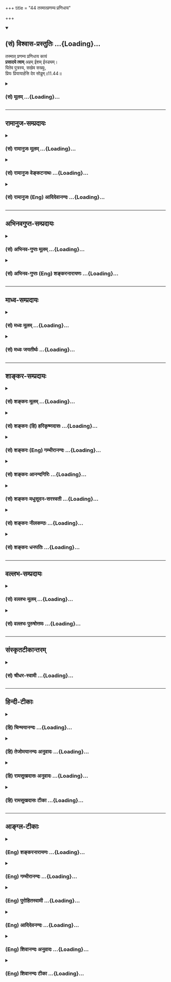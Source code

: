 +++
title = "44 तस्मात्प्रणम्य प्रणिधाय"

+++
<div class="js_include" newlevelforh1="2" title="(सं) विश्वास-प्रस्तुतिः" unfilled url="/purANam_vaiShNavam/mahAbhAratam/06-bhIShma-parva/03-bhagavad-gItA-parva/saMskRtam/vishvAsa-prastutiH/11_vishva-rUpa-darshana/44_tasmAtpraNamya_pr.md">
<details open><summary><h2>(सं) विश्वास-प्रस्तुतिः ...{Loading}...</h2></summary>

तस्मात् प्रणम्य प्रणिधाय कायं  
**प्रसादये त्वाम्** अहम् ईशम् ईस्ड्यम्।  
पितेव पुत्रस्य, सखेव सख्युः,  
प्रियः प्रियायार्हसि देव सोढुम्॥11.44॥
</details>
</div>
<div class="js_include collapsed" newlevelforh1="3" title="(सं) मूलम्" unfilled url="/purANam_vaiShNavam/mahAbhAratam/06-bhIShma-parva/03-bhagavad-gItA-parva/saMskRtam/mUlam/11_vishva-rUpa-darshana/44_tasmAtpraNamya_pr.md">
<details><summary><h3>(सं) मूलम् ...{Loading}...</h3></summary>

तस्मात्प्रणम्य प्रणिधाय कायं  
प्रसादये त्वामहमीशमीड्यम्।  
पितेव पुत्रस्य सखेव सख्युः  
प्रियः प्रियायार्हसि देव सोढुम्।।11.44।।
</details>
</div>


_________________
## रामानुज-सम्प्रदायः
<div class="js_include collapsed" newlevelforh1="3" title="(सं) रामानुजः मूलम्" unfilled url="/purANam_vaiShNavam/mahAbhAratam/06-bhIShma-parva/03-bhagavad-gItA-parva/saMskRtam/rAmAnujaH/mUlam/11_vishva-rUpa-darshana/44_tasmAtpraNamya_pr.md">
<details><summary><h3>(सं) रामानुजः मूलम् ...{Loading}...</h3></summary>

।।11.44।।**तस्मात् त्वाम् ईशम् ईड्यम् प्रणम्य प्रणिधाय** च **कायं
प्रसादये।** यथा कृतापराधस्य अपि **पुत्रस्य** यथा च **सख्युः**
प्रणामपूर्वकम् प्रार्थितः **पिता सखा** वा प्रसीदति; तथा त्वं परमकारुणिकः
प्रियः प्रियाय मे सर्वं सोढुम् अर्हसि।

</details>
</div>
<div class="js_include collapsed" newlevelforh1="3" title="(सं) रामानुजः वेङ्कटनाथः" unfilled url="/purANam_vaiShNavam/mahAbhAratam/06-bhIShma-parva/03-bhagavad-gItA-parva/saMskRtam/rAmAnujaH/venkaTanAthaH/11_vishva-rUpa-darshana/44_tasmAtpraNamya_pr.md">
<details><summary><h3>(सं) रामानुजः वेङ्कटनाथः ...{Loading}...</h3></summary>

  
  
।।11.44।। तस्मात् इति
पूर्वश्लोकोक्तनिरुपाधिकपितृत्वपूज्यतमत्वगुरुत्वादिकं हेतुत्वेन
परामृशतीत्यभिप्रायेणाहयस्मात्त्वं सर्वस्य पितेत्यादिना। प्रणम्य इति
प्रपदनमुच्यते पूर्वोक्तपितृत्वादिपरामर्शिनातस्मात् इत्यनेनअहम् इत्यनेन
चानुकूल्यसङ्कल्पाद्यङ्गानि सूचितानि। प्रणिधाय कायम् इत्यनेन यद्धि मनसा
ध्यायति \[यजुः6।9।7\] इत्युक्तरीत्या करणपूर्तिः सूचिता। प्रणम्य प्रसादये
प्रसादार्थं प्रणमामीत्यर्थः। प्रसादये; सोढुम् इत्याभ्यामर्थसिद्धं वदन्
दृष्टान्तदार्ष्टान्तिकयोः साधर्म्यमुपपादयतियथा कृतापराधस्यापीत्यादिना।  
  

</details>
</div>
<div class="js_include collapsed" newlevelforh1="3" title="(सं) रामानुजः (Eng) आदिदेवानन्दः" unfilled url="/purANam_vaiShNavam/mahAbhAratam/06-bhIShma-parva/03-bhagavad-gItA-parva/saMskRtam/rAmAnujaH/english/AdidevAnandaH/11_vishva-rUpa-darshana/44_tasmAtpraNamya_pr.md">
<details><summary><h3>(सं) रामानुजः (Eng) आदिदेवानन्दः ...{Loading}...</h3></summary>

11.44 Therefore, bowing down and prostrating, I implore You, O adorable
Lord, for Your mercy. Just as, when entreated with salutation, a father
will show mercy to his son, or a friend to a friend, even if he has been
at fault, even so it is meet that You, most compassionate and dear to
me, should bear with me, who is dear to You in all respects.

</details>
</div>


_________________
## अभिनवगुप्त-सम्प्रदायः
<div class="js_include collapsed" newlevelforh1="3" title="(सं) अभिनव-गुप्तः मूलम्" unfilled url="/purANam_vaiShNavam/mahAbhAratam/06-bhIShma-parva/03-bhagavad-gItA-parva/saMskRtam/abhinava-guptaH/mUlam/11_vishva-rUpa-darshana/44_tasmAtpraNamya_pr.md">
<details><summary><h3>(सं) अभिनव-गुप्तः मूलम् ...{Loading}...</h3></summary>

।।11.44।। No commentary.  
  

</details>
</div>
<div class="js_include collapsed" newlevelforh1="3" title="(सं) अभिनव-गुप्तः (Eng) शङ्करनारायणः" unfilled url="/purANam_vaiShNavam/mahAbhAratam/06-bhIShma-parva/03-bhagavad-gItA-parva/saMskRtam/abhinava-guptaH/english/shankaranArAyaNaH/11_vishva-rUpa-darshana/44_tasmAtpraNamya_pr.md">
<details><summary><h3>(सं) अभिनव-गुप्तः (Eng) शङ्करनारायणः ...{Loading}...</h3></summary>

11.44 Sri Abhinavagupta did not comment upon this sloka.

</details>
</div>


_________________
## माध्व-सम्प्रदायः
<div class="js_include collapsed" newlevelforh1="3" title="(सं) मध्वः मूलम्" unfilled url="/purANam_vaiShNavam/mahAbhAratam/06-bhIShma-parva/03-bhagavad-gItA-parva/saMskRtam/madhvaH/mUlam/11_vishva-rUpa-darshana/44_tasmAtpraNamya_pr.md">
<details><summary><h3>(सं) मध्वः मूलम् ...{Loading}...</h3></summary>

।।11.44।। Sri Madhvacharya did not comment on this sloka.,

</details>
</div>
<div class="js_include collapsed" newlevelforh1="3" title="(सं) मध्वः जयतीर्थः" unfilled url="/purANam_vaiShNavam/mahAbhAratam/06-bhIShma-parva/03-bhagavad-gItA-parva/saMskRtam/madhvaH/jayatIrthaH/11_vishva-rUpa-darshana/44_tasmAtpraNamya_pr.md">
<details><summary><h3>(सं) मध्वः जयतीर्थः ...{Loading}...</h3></summary>

।।11.44।। Sri Jayatirtha did not comment on this sloka.  
  

</details>
</div>


_________________
## शाङ्कर-सम्प्रदायः
<div class="js_include collapsed" newlevelforh1="3" title="(सं) शङ्करः मूलम्" unfilled url="/purANam_vaiShNavam/mahAbhAratam/06-bhIShma-parva/03-bhagavad-gItA-parva/saMskRtam/shankaraH/mUlam/11_vishva-rUpa-darshana/44_tasmAtpraNamya_pr.md">
<details><summary><h3>(सं) शङ्करः मूलम् ...{Loading}...</h3></summary>

।।11.44।। --,**तस्मात् प्रणम्य** नमस्कृत्य; **प्रणिधाय** प्रकर्षेण नीचैः
धृत्वा **कायं** शरीरम्; **प्रसादये** प्रसादं कारये **त्वाम् अहम् ईशम्**
ईशितारम्; **ईड्यं** स्तुत्यम्। त्वं पुनः **पुत्रस्य** अपराधं **पिता**
यथा क्षमते; सर्वं **सखा इव सख्युः** अपराधम्; यथा वा **प्रियः प्रियायाः**
अपराधं क्षमते; एवम् **अर्हसि** हे **देव सोढुं** प्रसहितुम् क्षन्तुम्
इत्यर्थः।।

</details>
</div>
<div class="js_include collapsed" newlevelforh1="3" title="(सं) शङ्करः (हि) हरिकृष्णदासः" unfilled url="/purANam_vaiShNavam/mahAbhAratam/06-bhIShma-parva/03-bhagavad-gItA-parva/saMskRtam/shankaraH/hindI/harikRShNadAsaH/11_vishva-rUpa-darshana/44_tasmAtpraNamya_pr.md">
<details><summary><h3>(सं) शङ्करः (हि) हरिकृष्णदासः ...{Loading}...</h3></summary>

।।11.44।। जब कि यह बात है --, इसीलिये मैं अपने शरीरको भली प्रकार नीचा
करके अर्थात् आपके चरणोंमें रखकर प्रणाम करके स्तुति करनेयोग्य शासनकर्ता
आप ईश्वरको प्रसन्न करता हूँ। अर्थात् आपसे अनुग्रह कराता हूँ। जैसे
पुत्रका समस्त अपराध पिता क्षमा करता है तथा जैसे मित्रका अपराध मित्र अथवा
प्रियाका अपराध प्रिय ( पति ) क्षमा करता है -- सहन करता है; वैसे ही हे
देव आपको भी ( मेरे समस्त अपराधोंको सर्वथा ) सहन करना अर्थात् क्षमा करना
उचित है।

</details>
</div>
<div class="js_include collapsed" newlevelforh1="3" title="(सं) शङ्करः (Eng) गम्भीरानन्दः" unfilled url="/purANam_vaiShNavam/mahAbhAratam/06-bhIShma-parva/03-bhagavad-gItA-parva/saMskRtam/shankaraH/english/gambhIrAnandaH/11_vishva-rUpa-darshana/44_tasmAtpraNamya_pr.md">
<details><summary><h3>(सं) शङ्करः (Eng) गम्भीरानन्दः ...{Loading}...</h3></summary>

11.44 Tasmat, therefore; pranamya, by bowing down; and pranidhaya kayam,
prostrating, laying, the body completely down; prasadaye, I seek to
propitiate; tvam, You; who are isam, God, the Lord; and are idyam,
adorable. Deva, O God; You are Your part, arhasi, should; sodhum, bear
with, i.e. forgive (my faults); iva, as would; a pita, father; forgive
all the faults putrasya, of a son; and as a sakha, friend; the fautls
sakhyuh, of a friend; or as a priyah, lover; forgives the faults
priyayah, of a beloved.

</details>
</div>
<div class="js_include collapsed" newlevelforh1="3" title="(सं) शङ्करः आनन्दगिरिः" unfilled url="/purANam_vaiShNavam/mahAbhAratam/06-bhIShma-parva/03-bhagavad-gItA-parva/saMskRtam/shankaraH/AnandagiriH/11_vishva-rUpa-darshana/44_tasmAtpraNamya_pr.md">
<details><summary><h3>(सं) शङ्करः आनन्दगिरिः ...{Loading}...</h3></summary>

।।11.44।। निरतिशयप्रभावं हेतूकृत्याप्रतिमेत्यादिना प्रसादये प्रणामपूर्वकं
त्वामित्याह -- **यत इति।** प्रसादनानन्तरं भगवता कर्तव्यं प्रार्थयते --
**त्वं पुनरिति।** प्रिय इव प्रियाया इतीवकारोऽनुषज्यते। प्रियायार्हसीति
छान्दसः सन्धिः। क्षन्तुं मदपराधजातमिति शेषः।

</details>
</div>
<div class="js_include collapsed" newlevelforh1="3" title="(सं) शङ्करः मधुसूदन-सरस्वती" unfilled url="/purANam_vaiShNavam/mahAbhAratam/06-bhIShma-parva/03-bhagavad-gItA-parva/saMskRtam/shankaraH/madhusUdana-sarasvatI/11_vishva-rUpa-darshana/44_tasmAtpraNamya_pr.md">
<details><summary><h3>(सं) शङ्करः मधुसूदन-सरस्वती ...{Loading}...</h3></summary>

।।11.44।। तस्मादिति। यस्मादेवं तस्मात्प्रणम्य नमस्कृत्य त्वां प्रणिधाय
प्रकर्षेण नोचैर्धृत्वा कायं। दण्डवद्भूमौ पतित्वेति यावत्। प्रसादये
त्वामीशमीड्यं सर्वस्तुत्यमहमपराधी। अतो हे देव; पितेव पुत्रस्यापराधं सखेव
सख्युरपराधं प्रियः पतिरिव प्रियायाः पतिव्रताया अपराधं ममापराधं त्वं
सोढुं क्षन्तुमर्हसि। अनन्यशरणत्वान्मम प्रियायार्हसीत्यत्रेवशब्दलोपः
सन्धिश्च छान्दसः।

</details>
</div>
<div class="js_include collapsed" newlevelforh1="3" title="(सं) शङ्करः नीलकण्ठः" unfilled url="/purANam_vaiShNavam/mahAbhAratam/06-bhIShma-parva/03-bhagavad-gItA-parva/saMskRtam/shankaraH/nIlakaNThaH/11_vishva-rUpa-darshana/44_tasmAtpraNamya_pr.md">
<details><summary><h3>(सं) शङ्करः नीलकण्ठः ...{Loading}...</h3></summary>

।।11.44।। एतदेवाह -- **तस्मादिति।** यस्मात्त्वं पिता गुरुश्च तस्मात्कायं
शरीरं प्रणिधाय भूमौ कृत्वा दण्डवत्प्रणम्य त्वां प्रसादये। ईड्यं
स्तुत्यम्। स्पष्टमन्यत्।

</details>
</div>
<div class="js_include collapsed" newlevelforh1="3" title="(सं) शङ्करः धनपतिः" unfilled url="/purANam_vaiShNavam/mahAbhAratam/06-bhIShma-parva/03-bhagavad-gItA-parva/saMskRtam/shankaraH/dhanapatiH/11_vishva-rUpa-darshana/44_tasmAtpraNamya_pr.md">
<details><summary><h3>(सं) शङ्करः धनपतिः ...{Loading}...</h3></summary>

।।11.44।। यस्मादेवं तस्मात्कायं शरीरं प्रणिधाय प्रकर्षेण नीचैः कृत्वा
दण्डबद्भूमौ पातयित्वा प्रणभ्य त्वामहं प्रसादये। प्रसादं कारये।
इदमत्यावश्यकमित्यत्रान्मदपि हेतुद्वयमाह। ईशं ईशितारं सर्वनियतन्तारमीड्यं
स्तोतुं योग्यं त्वं च पिता यता पुत्रस्यापराधं क्षमते यथाच सख्युः सखा
यथाच प्रियायाः भार्यायाः प्रियः भर्तेति तद्वित्क्षन्तुं योग्येसि
जगज्जनक्तवात् पितृत्वम्। सयुजौ सखायाविति मन्त्रवर्षात्सखित्वं
निखिलप्रपञ्चपोषकत्वात् भर्तृत्वं च तवास्तीति
पित्रादिवन्मुख्यपित्रादिस्त्वं अवश्यं सोढुमर्हसीति
सूचयन्द्रष्टान्तत्रयोपादानाम्। प्रियायार्हसीति संधिरार्षः। किंच
नरनाट्यात्मकक्रीडाविधानार्थं मम बद्य्धावर्णं त्वयैव कृतमिति
ध्वनयन्संबोधयति -- हे देवेति।

</details>
</div>


_________________
## वल्लभ-सम्प्रदायः
<div class="js_include collapsed" newlevelforh1="3" title="(सं) वल्लभः मूलम्" unfilled url="/purANam_vaiShNavam/mahAbhAratam/06-bhIShma-parva/03-bhagavad-gItA-parva/saMskRtam/vallabhaH/mUlam/11_vishva-rUpa-darshana/44_tasmAtpraNamya_pr.md">
<details><summary><h3>(सं) वल्लभः मूलम् ...{Loading}...</h3></summary>

।।11.44।। यस्मादेवं; तस्मादिति। त्वामीशं सर्वेषां राजानं नियन्तारं
रजोभावमाश्रितं भक्तवात्सल्येन सारथ्ये कर्मणि स्थितं प्रणम्य प्रसादये।
त्वं च पितेव पुत्रस्य; सखेव सख्युः; प्रिय इव प्रियाय सर्वं सोढुमर्हसि।

</details>
</div>
<div class="js_include collapsed" newlevelforh1="3" title="(सं) वल्लभः पुरुषोत्तमः" unfilled url="/purANam_vaiShNavam/mahAbhAratam/06-bhIShma-parva/03-bhagavad-gItA-parva/saMskRtam/vallabhaH/puruShottamaH/11_vishva-rUpa-darshana/44_tasmAtpraNamya_pr.md">
<details><summary><h3>(सं) वल्लभः पुरुषोत्तमः ...{Loading}...</h3></summary>

  
  
।।11.44।। यतः सर्वेषां पिता गुरुः पूज्यश्च त्वमेवाऽतो ममापि सर्वं
त्वमेवेति मदपराधं क्षन्तुमर्हसीति विज्ञापयति -- तस्मादिति।
तस्मात्कारणात् अहं त्वां ईशं प्रभुं ईड्यं स्तुत्यं कायं प्रणिधाय दण्डवत्
पतित्वा प्रणम्य नत्वा प्रसादये प्रसादयामि। हे देव जगत्पूज्य त्वं
पूर्वोक्तान् ममापराधान् सोढुम् अर्हसि। क इव पुत्रस्य पितेव
सख्युर्मित्रस्य सखा इव; प्रियायाः प्रीतियोग्यायाः स्त्रियाः प्रिय इव।  
  

</details>
</div>


_________________
## संस्कृतटीकान्तरम्
<div class="js_include collapsed" newlevelforh1="3" title="(सं) श्रीधर-स्वामी" unfilled url="/purANam_vaiShNavam/mahAbhAratam/06-bhIShma-parva/03-bhagavad-gItA-parva/saMskRtam/shrIdhara-svAmI/11_vishva-rUpa-darshana/44_tasmAtpraNamya_pr.md">
<details><summary><h3>(सं) श्रीधर-स्वामी ...{Loading}...</h3></summary>

।।11.44।। यस्मादेवं **-- तस्मादिति।** तस्मात्त्वामीशं जगतः स्वामिनमीड्यं
स्तुत्यं प्रसादये प्रसादयामि। कथम्। कायं प्रणिधाय दण्डवन्निपात्य प्रणम्य
प्रकर्षेण नत्वा। अतस्त्वं ममापराधं सोढुं क्षन्तुमर्हसि। कस्य क इव।
पुत्रस्यापराधं कृपया पिता यथा सहते; सख्युर्मित्रस्यापराधं सखा
निरुपाधिबन्धुर्यथा; प्रियश्च प्रियाया अपराधं तत्प्रियार्थं यथा तद्वत्।

</details>
</div>


_________________
## हिन्दी-टीकाः
<div class="js_include collapsed" newlevelforh1="3" title="(हि) चिन्मयानन्दः" unfilled url="/purANam_vaiShNavam/mahAbhAratam/06-bhIShma-parva/03-bhagavad-gItA-parva/hindI/chinmayAnandaH/11_vishva-rUpa-darshana/44_tasmAtpraNamya_pr.md">
<details><summary><h3>(हि) चिन्मयानन्दः ...{Loading}...</h3></summary>

।।11.44।। अर्जुन स्वयं को सर्वशक्तिमान भगवान् के समक्ष पाकर अपने में
वाक्कौशल और तर्क करने की सूक्ष्म क्षमता को व्यक्त हुआ पाता है। यद्यपि
हिन्दुओं में पूजनीय व्यक्ति का चरणस्पर्श करके अभिवादन किया जाता है; जो
कि शारीरिक कर्म है किन्तु उसका जो वास्तविक अभिप्राय है उसे हृदय के
आन्तरिक भाव के रूप में प्राप्त करना होता है। अहंकार के समर्पण के द्वारा
आध्यात्मिक उन्नति को प्राप्त करना ही वास्तविक प्रणाम या साष्टांग
प्रणिपात है। अनात्म जड़ उपाधियों के साथ तादात्म्य से उत्पन्न अहंकार और
तत्केन्द्रित मिथ्या कल्पनाओं के कारण अपने ही हृदयस्थ आत्मा का हमें
साक्षात् अनुभव नहीं हो पाता है। जिस मात्रा में ये मिथ्या धारणाएं नष्ट हो
जाती हैं; उस्ाी मात्रा में निश्चित ही; हम आत्मा के शान्त सौन्दर्य का
अनुभव कर सकते हैं जो हमारा शुद्ध स्वरूप ही है। वास्तव में देखा जाये; तो
अहंकार के इस समर्पण में हम अपनी अशुद्ध पाशविक वासनाओं की उस गठरी को ही
अर्पित कर रहे होते हैं; जो हमारी मूढ़ता और कामुकता के कारण दुर्गन्धित
होती हैअत स्वाभाविक है कि; जब कोई भक्त; भक्ति और प्रपत्ति की भावना से
भगवान् के चरणों के समीप पहुँचता है; तो अपनी अशुद्धियों के लिए क्षमा
याचना करता है। यहाँ अर्जुन भगवान् से अनुरोध करता है कि वे उसके किए
अपराधों को ऐसे ही सहन करे; जैसे पिता पुत्र के; मित्र अपने मित्र के;
प्रिय अपने प्रिया के अपराधों को सहन करता है। इन तीन उदाहरणों में वे सब
घृष्टतापूर्ण अपराध सम्मिलित हो जाते हैं; जो एक मनुष्य अज्ञानवश अपने
प्रभु भगवान् के प्रति कर सकता है। अर्जुन भगवान् से सामान्य रूप धारण करने
तथा इस सर्वातीत; सार्वभौमिक भयंकर रूप का त्याग करने के लिए प्रार्थना
करता है

</details>
</div>
<div class="js_include collapsed" newlevelforh1="3" title="(हि) तेजोमयानन्दः अनुवादः" unfilled url="/purANam_vaiShNavam/mahAbhAratam/06-bhIShma-parva/03-bhagavad-gItA-parva/hindI/tejomayAnandaH/anuvAdaH/11_vishva-rUpa-darshana/44_tasmAtpraNamya_pr.md">
<details><summary><h3>(हि) तेजोमयानन्दः अनुवादः ...{Loading}...</h3></summary>

।।11.44।। इसलिये हे भगवन्! मैं शरीर के द्वारा साष्टांग प्रणिपात करके
स्तुति के योग्य आप ईश्वर को प्रसन्न होने के लिये प्रार्थना करता हूँ। हे
देव! जैसे पिता पुत्र के, मित्र अपने मित्र के और प्रिय अपनी प्रिया
के(अपराध को क्षमा करता है), वैसे ही आप भी मेरे अपराधों को क्षमा कीजिये।।

</details>
</div>
<div class="js_include collapsed" newlevelforh1="3" title="(हि) रामसुखदासः अनुवादः" unfilled url="/purANam_vaiShNavam/mahAbhAratam/06-bhIShma-parva/03-bhagavad-gItA-parva/hindI/rAmasukhadAsaH/anuvAdaH/11_vishva-rUpa-darshana/44_tasmAtpraNamya_pr.md">
<details><summary><h3>(हि) रामसुखदासः अनुवादः ...{Loading}...</h3></summary>

।।11.44।। इसलिये शरीरसे लम्बा पड़कर स्तुति करनेयोग्य आप ईश्वरको मैं
प्रणाम करके प्रसन्न करना चाहता हूँ। जैसे पिता पुत्रके, मित्र मित्रके और
पति पत्नीके अपमानको सह लेता है, ऐसे ही हे देव ! आप मेरे द्वारा किया गया
अपमान सहनेमें समर्थ हैं।

</details>
</div>
<div class="js_include collapsed" newlevelforh1="3" title="(हि) रामसुखदासः टीका" unfilled url="/purANam_vaiShNavam/mahAbhAratam/06-bhIShma-parva/03-bhagavad-gItA-parva/hindI/rAmasukhadAsaH/TIkA/11_vishva-rUpa-darshana/44_tasmAtpraNamya_pr.md">
<details><summary><h3>(हि) रामसुखदासः टीका ...{Loading}...</h3></summary>

।।11.44।।***व्याख्या--*'तस्मात्प्रणम्य प्रणिधाय कायं प्रसादये
त्वामहमीषमीड्यम्'--**आप अनन्त ब्रह्माण्डोंके ईश्वर हैं। इसलिये सबके
द्वारा स्तुति करनेयोग्य आप ही हैं। आपके गुण, प्रभाव, महत्त्व आदि अनन्त
हैं; अतः ऋषि, महर्षि, देवता, महापुरुष आपकी नित्य-निरन्तर स्तुति करते
रहें, तो भी पार नहीं पा सकते। ऐसे स्तुति करनेयोग्य आपकी मैं क्या स्तुति
कर सकता हूँ; मेरेमें आपकी स्तुति करनेका बल नहीं है, सामर्थ्य नहीं है।
इसलिये मैं तो केवल आपके चरणोंमें लम्बा पड़कर दण्डवत् प्रणाम ही कर सकता
हूँ और इसीसे आपको प्रसन्न करना चाहता हूँ।  
  
**'पितेव पुत्रस्य सखेव सख्युः प्रियः प्रियायार्हसि देव सोढुम्'--**
किसीका अपमान होता है तो उसमें मुख्य तीन कारण होते हैं -- (1)
प्रमाद-(असावधानी-) से, (2) हँसी, दिल्लगी, विनोदमें खयाल न रहनेसे और (3)
अपनेपनकी घनिष्ठता होनेपर अपने साथ रहनेवालेका महत्त्व न जाननेसे। जैसे,
गोदीमें बैठा हुआ छोटा बच्चा अज्ञानवश पिताकी दाढ़ी-मूँछ खींचता है, मुँहपर
थप्पड़ लगाता है, कभी कहीं लात मार देता है तो बच्चेकी ऐसी चेष्टा देखकर
पिता राजी ही होते हैं. प्रसन्न ही होते हैं। वे अपनेमें यह भाव लाते ही
नहीं कि पुत्र मेरा अपमान कर रहा है। मित्र मित्रके साथ चलते-फिरते,
उठते-बैठते आदि समय चाहे जैसा व्यवहार करता है, चाहे जैसा बोल देता है,
जैसे -- तुम ब़ड़े सत्य बोलते हो जी तुम तो बड़े सत्यप्रतिज्ञ हो अब तो तुम
बड़े आदमी हो गये हो तुम तो खूब अभिमान करने लग गये हो आज मानो तुम राजा ही
बन गये हो आदि, पर उसका मित्र उसकी इन बातोंका खयाल नहीं करता। वह तो यही
समझता है कि हम बराबरीके मित्र हैं, ऐसी हँसी-दिल्लगी तो होती ही रहती है।
पत्नीके द्वारा आपसके प्रेमके कारण उठने-बैठने, बातचीत करने आदिमें पतिकी
जो कुछ अवहेलना होती है, उसे पति सह लेता है। जैसे, पति नीचे बैठा है तो,वह
ऊँचे आसनपर बैठ जाती है, कभी किसी बातको लेकर अवहेलना भी कर देती है, पर
पति उसे स्वाभाविक ही सह लेता है। अर्जुन कहते हैं कि जैसे पिता पुत्रके,
मित्र मित्रके और पति पत्नीके अपमानको सह लेता है अर्थात् क्षमा कर देता
है, ऐसे ही हे भगवन् आप मेरे अपमानको सहनेमें समर्थ हैं अर्थात् इसके लिये
मैं आपसे क्षमा माँगता हूँ।

</details>
</div>


_________________
## आङ्ग्ल-टीकाः
<div class="js_include collapsed" newlevelforh1="3" title="(Eng) शङ्करनारायणः" unfilled url="/purANam_vaiShNavam/mahAbhAratam/06-bhIShma-parva/03-bhagavad-gItA-parva/english/shankaranArAyaNaH/11_vishva-rUpa-darshana/44_tasmAtpraNamya_pr.md">
<details><summary><h3>(Eng) शङ्करनारायणः ...{Loading}...</h3></summary>

11.44. Hence, paying homage, and prostrating may body, I solicit grace
of You, the Lord praisworthy. O God ! Be pleased to bear with me, just
as a beloved father with his beloved son and just as a dear friend with
his dear friend.

</details>
</div>
<div class="js_include collapsed" newlevelforh1="3" title="(Eng) गम्भीरानन्दः" unfilled url="/purANam_vaiShNavam/mahAbhAratam/06-bhIShma-parva/03-bhagavad-gItA-parva/english/gambhIrAnandaH/11_vishva-rUpa-darshana/44_tasmAtpraNamya_pr.md">
<details><summary><h3>(Eng) गम्भीरानन्दः ...{Loading}...</h3></summary>

11.44 Therefore, by bowing down and prostrating the body, I seek to
propitate You who are God and are adorable. O Lord, You should \[The
elision of a (in arhasi of priyayarhasi) is a metrical licence.\]
forgive (my faults) as would a father (the faults) of a son, as a
friend, of a friend, and as a lover of a beloved.

</details>
</div>
<div class="js_include collapsed" newlevelforh1="3" title="(Eng) पुरोहितस्वामी" unfilled url="/purANam_vaiShNavam/mahAbhAratam/06-bhIShma-parva/03-bhagavad-gItA-parva/english/purohitasvAmI/11_vishva-rUpa-darshana/44_tasmAtpraNamya_pr.md">
<details><summary><h3>(Eng) पुरोहितस्वामी ...{Loading}...</h3></summary>

11.44 Therefore I prostrate myself before Thee, O Lord! Most Adorable! I
salute Thee, I ask Thy blessing. Only Thou canst be trusted to bear with
me, as father to son, as friend to friend, as lover to his beloved.

</details>
</div>
<div class="js_include collapsed" newlevelforh1="3" title="(Eng) आदिदेवनन्दः" unfilled url="/purANam_vaiShNavam/mahAbhAratam/06-bhIShma-parva/03-bhagavad-gItA-parva/english/AdidevanandaH/11_vishva-rUpa-darshana/44_tasmAtpraNamya_pr.md">
<details><summary><h3>(Eng) आदिदेवनन्दः ...{Loading}...</h3></summary>

11.44 Therefore, bowing down, prostrating the body. I implore Your
mercy, O adorable Lord. As a father hears with his son or a friend with
his friend, it is meet, O Lord, that You, who are dear to me, should
bear with me who am dear to You.

</details>
</div>
<div class="js_include collapsed" newlevelforh1="3" title="(Eng) शिवानन्दः अनुवादः" unfilled url="/purANam_vaiShNavam/mahAbhAratam/06-bhIShma-parva/03-bhagavad-gItA-parva/english/shivAnandaH/anuvAdaH/11_vishva-rUpa-darshana/44_tasmAtpraNamya_pr.md">
<details><summary><h3>(Eng) शिवानन्दः अनुवादः ...{Loading}...</h3></summary>

11.44 Therefore, bowing down, prostrating my body, I crave Thy
forgiveness, O adorable Lord. As a father forgives his son, a friend his
(dear) friend, a lover his beloved, even so shouldst Thou forgive me, O
God.

</details>
</div>
<div class="js_include collapsed" newlevelforh1="3" title="(Eng) शिवानन्दः टीका" unfilled url="/purANam_vaiShNavam/mahAbhAratam/06-bhIShma-parva/03-bhagavad-gItA-parva/english/shivAnandaH/TIkA/11_vishva-rUpa-darshana/44_tasmAtpraNamya_pr.md">
<details><summary><h3>(Eng) शिवानन्दः टीका ...{Loading}...</h3></summary>

11.44 तस्मात् therefore; प्रणम्य saluting; प्रणिधाय having bent; कायम्
body; प्रसादये crave forgiveness; त्वाम् Thee; अहम् I; ईशम् the Lord;
ईड्यम् adorable; पिता father; प्रियः beloved; प्रियायाः to the beloved;
अर्हसि (Thou) shouldst; देव O God; सोढुम् to bear.Commentary O Lord;
take me to Thy bosom as a mother does her child. Forgive me for all tht
I have hitherto spoken or done. Forgive my faults. Please overlook my
past mistakes. I have done this through ignorance. Now I have come to
Thee in submission. I beg Your pardon now.

</details>
</div>
